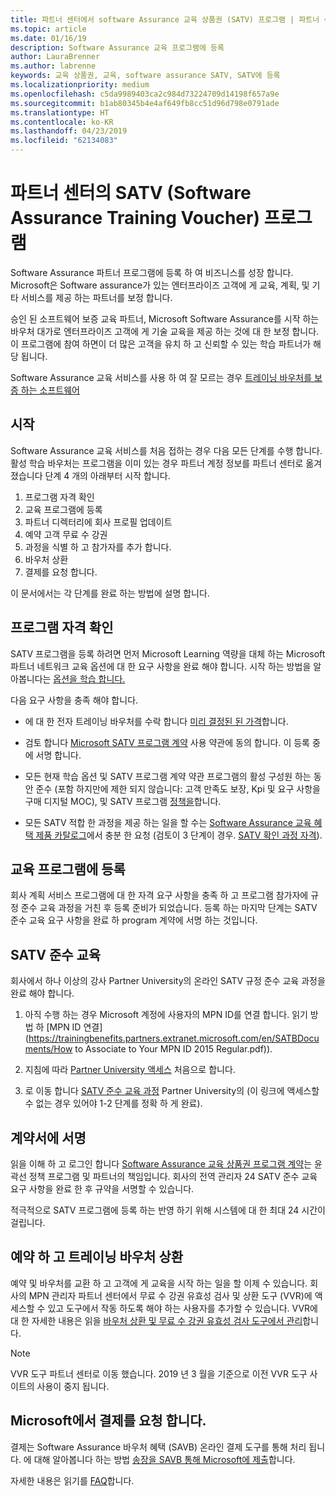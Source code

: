 ```yaml
---
title: 파트너 센터에서 software Assurance 교육 상품권 (SATV) 프로그램 | 파트너 센터
ms.topic: article
ms.date: 01/16/19
description: Software Assurance 교육 프로그램에 등록
author: LauraBrenner
ms.author: labrenne
keywords: 교육 상품권, 교육, software assurance SATV, SATV에 등록
ms.localizationpriority: medium
ms.openlocfilehash: c5da9989403ca2c984d73224709d14198f657a9e
ms.sourcegitcommit: b1ab80345b4e4af649fb8cc51d96d798e0791ade
ms.translationtype: HT
ms.contentlocale: ko-KR
ms.lasthandoff: 04/23/2019
ms.locfileid: "62134083"
---
```

# <a name="software-assurance-training-voucher-satv-program-in-partner-center"></a>파트너 센터의 SATV (Software Assurance Training Voucher) 프로그램

Software Assurance 파트너 프로그램에 등록 하 여 비즈니스를 성장 합니다. Microsoft은 Software assurance가 있는 엔터프라이즈 고객에 게 교육, 계획, 및 기타 서비스를 제공 하는 파트너를 보정 합니다. 

승인 된 소프트웨어 보증 교육 파트너, Microsoft Software Assurance를 시작 하는 바우처 대가로 엔터프라이즈 고객에 게 기술 교육을 제공 하는 것에 대 한 보정 합니다. 이 프로그램에 참여 하면이 더 많은 고객을 유치 하 고 신뢰할 수 있는 학습 파트너가 해당 됩니다.

Software Assurance 교육 서비스를 사용 하 여 잘 모르는 경우 [트레이닝 바우처를 보증 하는 소프트웨어 ](https://trainingbenefits.partners.extranet.microsoft.com/en/SATV/Pages/default.aspx)

## <a name="get-started"></a>시작

Software Assurance 교육 서비스를 처음 접하는 경우 다음 모든 단계를 수행 합니다. 활성 학습 바우처는 프로그램을 이미 있는 경우 파트너 계정 정보를 파트너 센터로 옮겨졌습니다 단계 4 개의 아래부터 시작 합니다. 

1. 프로그램 자격 확인
2. 교육 프로그램에 등록
3. 파트너 디렉터리에 회사 프로필 업데이트
4. 예약 고객 무료 수 강권
5. 과정을 식별 하 고 참가자를 추가 합니다.
6. 바우처 상환
7. 결제를 요청 합니다.

이 문서에서는 각 단계를 완료 하는 방법에 설명 합니다.

## <a name="confirm-program-eligibility"></a>프로그램 자격 확인

SATV 프로그램을 등록 하려면 먼저 Microsoft Learning 역량을 대체 하는 Microsoft 파트너 네트워크 교육 옵션에 대 한 요구 사항을 완료 해야 합니다. 시작 하는 방법을 알아봅니다는 [옵션을 학습 합니다.](https://partner.microsoft.com/en-US/marketing/details/learning-option-enrollment#/)

다음 요구 사항을 충족 해야 합니다.

- 에 대 한 전자 트레이닝 바우처를 수락 합니다 [미리 결정된 된 가격](https://partner.microsoft.com/en-US/membership/satv-voucher-pricing)합니다.

- 검토 합니다 [Microsoft SATV 프로그램 계약](https://aka.ms/satv_legal_agreement) 사용 약관에 동의 합니다. 이 등록 중에 서명 합니다. 

- 모든 현재 학습 옵션 및 SATV 프로그램 계약 약관 프로그램의 활성 구성원 하는 동안 준수 (포함 하지만에 제한 되지 않습니다: 고객 만족도 보장, Kpi 및 요구 사항을 구매 디지털 MOC), 및 SATV 프로그램 [정책을](https://trainingbenefits.partners.extranet.microsoft.com/en/SATV/Pages/ProgramPolicies.aspx)합니다.

- 모든 SATV 적합 한 과정을 제공 하는 일을 할 수는 [Software Assurance 교육 혜택 제품 카탈로그](https://aka.ms/SATV_catalog)에서 충분 한 요청 (검토이 3 단계이 경우. [SATV 확인 과정 자격](https://trainingbenefits.partners.extranet.microsoft.com/en/SATV/Pages/ConfirmEligibility.aspx)).

## <a name="enroll-in-the-training-program"></a>교육 프로그램에 등록

회사 계획 서비스 프로그램에 대 한 자격 요구 사항을 충족 하 고 프로그램 참가자에 규정 준수 교육 과정을 거친 후 등록 준비가 되었습니다. 등록 하는 마지막 단계는 SATV 준수 교육 요구 사항을 완료 하 program 계약에 서명 하는 것입니다.  

## <a name="complete-the-satv-compliance-training"></a>SATV 준수 교육

회사에서 하나 이상의 강사 Partner University의 온라인 SATV 규정 준수 교육 과정을 완료 해야 합니다.
 
1. 아직 수행 하는 경우 Microsoft 계정에 사용자의 MPN ID를 연결 합니다. 읽기 방법 하 [MPN ID 연결](https://trainingbenefits.partners.extranet.microsoft.com/en/SATBDocuments/How to Associate to Your MPN ID 2015 Regular.pdf)).

2. 지침에 따라 [Partner University 액세스](https://trainingbenefits.partners.extranet.microsoft.com/en/SATBDocuments/Partner_University_on-boarding.pdf) 처음으로 합니다.

3. 로 이동 합니다 [SATV 준수 교육 과정](https://partneruniversity.microsoft.com/?whr=uri:MicrosoftAccount&courseId=14461&scoId=dXsXmk7lB_2704778676) Partner University의 (이 링크에 액세스할 수 없는 경우 있어야 1-2 단계를 정확 하 게 완료).  

## <a name="sign-the-agreement"></a>계약서에 서명

읽을 이해 하 고 로그인 합니다 [Software Assurance 교육 상품권 프로그램 계약](https://partners.microsoft.com/partnerprogram/Satv.aspx)는 윤곽선 정책 프로그램 및 파트너의 책임입니다. 회사의 전역 관리자 24 SATV 준수 교육 요구 사항을 완료 한 후 규약을 서명할 수 있습니다.

적극적으로 SATV 프로그램에 등록 하는 반영 하기 위해 시스템에 대 한 최대 24 시간이 걸립니다. 

## <a name="reserve-and-redeem-training-vouchers"></a>예약 하 고 트레이닝 바우처 상환

예약 및 바우처를 교환 하 고 고객에 게 교육을 시작 하는 일을 할 이제 수 있습니다. 회사의 MPN 관리자 파트너 센터에서 무료 수 강권 유효성 검사 및 상환 도구 (VVR)에 액세스할 수 있고 도구에서 작동 하도록 해야 하는 사용자를 추가할 수 있습니다. VVR에 대 한 자세한 내용은 읽을 [바우처 상환 및 무료 수 강권 유효성 검사 도구에서 관리](voucher-validation-tool.md)합니다.

>[!Note]
>VVR 도구 파트너 센터로 이동 했습니다. 2019 년 3 월을 기준으로 이전 VVR 도구 사이트의 사용이 중지 됩니다.

## <a name="request-payment-from-microsoft"></a>Microsoft에서 결제를 요청 합니다.

결제는 Software Assurance 바우처 혜택 (SAVB) 온라인 결제 도구를 통해 처리 됩니다.  에 대해 알아봅니다 하는 방법 [송장을 SAVB 통해 Microsoft에 제출](https://trainingbenefits.partners.extranet.microsoft.com/en/SATV/Pages/GetPaid.aspx)합니다.

자세한 내용은 읽기를 [FAQ](vvr-faq.md)합니다.
